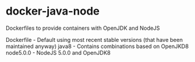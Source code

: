 # docker-java-node
Dockerfiles to provide containers with OpenJDK and NodeJS

Dockerfile - Default using most recent stable versions (that have been maintained anyway)
	java8 - Contains combinations based on OpenJKD8
		node5.0.0 - NodeJS 5.0.0 and OpenJDK8